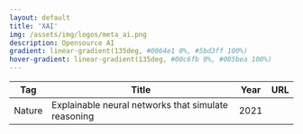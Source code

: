 ```yaml
---
layout: default
title: 'XAI'
img: /assets/img/logos/meta_ai.png
description: Opensource AI
gradient: linear-gradient(135deg, #0064e1 0%, #5bd3ff 100%)
hover-gradient: linear-gradient(135deg, #00c6fb 0%, #005bea 100%)
---
```



| Tag | Title | Year | URL | 
|---| -----| ----| ----| 
Nature | Explainable neural networks that simulate reasoning | 2021